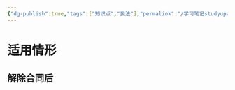 ```yaml
---
{"dg-publish":true,"tags":["知识点","民法"],"permalink":"/学习笔记studyup/民法总论/瑕疵担保请求权/","dgPassFrontmatter":true,"created":"2024-11-07T08:26:58.120+08:00","updated":"2024-11-07T08:27:09.498+08:00"}
---
```


# 适用情形
## 解除合同后